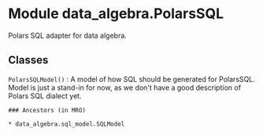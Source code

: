 Module data_algebra.PolarsSQL
=============================
Polars SQL adapter for data algebra.

Classes
-------

`PolarsSQLModel()`
:   A model of how SQL should be generated for PolarsSQL.
    Model is just a stand-in for now, as we don't have a good description of Polars SQL dialect yet.

    ### Ancestors (in MRO)

    * data_algebra.sql_model.SQLModel